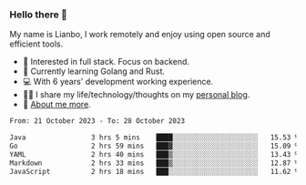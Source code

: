 ### Hello there 👋

My name is Lianbo, I work remotely and enjoy using open source and efficient tools.

- 🔭 Interested in full stack. Focus on backend.
- 🌱 Currently learning Golang and Rust.
- 💻 With 6 years' development working experience.
- ✍🏻 I share my life/technology/thoughts on my [personal blog](https://godruoyi.com).
- 👒 [About me more](https://godruoyi.com/posts/About-godruoyi).

<!--START_SECTION:waka-->

```txt
From: 21 October 2023 - To: 28 October 2023

Java                3 hrs 5 mins    ████░░░░░░░░░░░░░░░░░░░░░   15.53 %
Go                  2 hrs 59 mins   ███▓░░░░░░░░░░░░░░░░░░░░░   15.09 %
YAML                2 hrs 40 mins   ███▒░░░░░░░░░░░░░░░░░░░░░   13.43 %
Markdown            2 hrs 33 mins   ███▒░░░░░░░░░░░░░░░░░░░░░   12.87 %
JavaScript          2 hrs 18 mins   ███░░░░░░░░░░░░░░░░░░░░░░   11.62 %
```

<!--END_SECTION:waka-->
